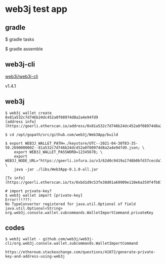 # web3j test app

## gradle

$ gradle tasks

$ gradle assemble

## web3j-cli

[web3j/web3j-cli](https://github.com/web3j/web3j-cli)

v1.4.1

## web3j

``` plain
$ web3j wallet create  
0x81a532c7d746b24dc452a0f08974d8a2a4e94fd9  
[address info](https://goerli.etherscan.io/address/0x81a532c7d746b24dc452a0f08974d8a2a4e94fd9)

$ cd /opt/gopath/src/github.com/web3j/Web3App/build

$ export WEB3J_WALLET_PATH=./keystore/UTC--2021-04-30T03-35-50.269000000Z--81a532c7d746b24dc452a0f08974d8a2a4e94fd9.json; \
    export WEB3J_WALLET_PASSWORD=12345678; \
    export WEB3J_NODE_URL="https://goerli.infura.io/v3/62d0c9419a1748b0bfd37cecda72d694"; \
    java -jar ./libs/Web3App-0.1.0-all.jar  

[Tx info](https://goerli.etherscan.io/tx/0xbd1d9c53fe38d01a69909e110e6a359f4fb87bd27641e631b85c88a998f2018e)

# import private-key?
$ web3j wallet import [private-key]
Error!!!???:
No TypeConverter registered for java.util.Optional of field java.util.Optional<String> org.web3j.console.wallet.subcommands.WalletImportCommand.privateKey

```

## codes

``` plain
$ web3j wallet - github.com/web3j/web3j-cli/org.web3j.console.wallet.subcommands.WalletImportCommand

https://ethereum.stackexchange.com/questions/41072/generate-private-key-and-address-using-web3j

```
